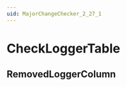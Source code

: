 ```yaml
---
uid: MajorChangeChecker_2_27_1
---
```


# CheckLoggerTable

## RemovedLoggerColumn

<!-- Description, Properties, ... sections are auto-generated. -->
<!-- REPLACE ME AUTO-GENERATION -->

<!-- Uncomment to add extra details -->
<!--### Details-->

<!-- Uncomment to add example code -->
<!--### Example code-->
